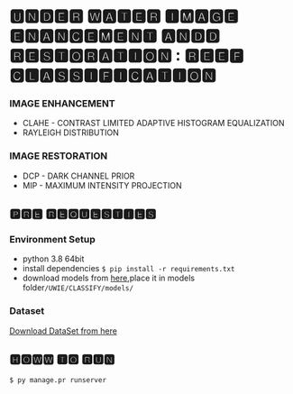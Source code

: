 # 🆄🅽🅳🅴🆁 🆆🅰🆃🅴🆁 🅸🅼🅰🅶🅴 🅴🅽🅰🅽🅲🅴🅼🅴🅽🆃 🅰🅽🅳🅳 🆁🅴🆂🆃🅾🆁🅰🆃🅸🅾🅽 : 🆁🅴🅴🅵 🅲🅻🅰🆂🆂🅸🅵🅸🅲🅰🆃🅸🅾🅽


### IMAGE ENHANCEMENT
- CLAHE - CONTRAST LIMITED ADAPTIVE HISTOGRAM EQUALIZATION
- RAYLEIGH DISTRIBUTION

### IMAGE RESTORATION
- DCP - DARK CHANNEL PRIOR
- MIP - MAXIMUM INTENSITY PROJECTION


## 🅿🆁🅴 🆁🅴🆀🆄🅴🆂🆃🅸🅴🆂

### Environment Setup
 
- python 3.8 64bit
- install dependencies `$ pip install -r requirements.txt`
- download models from  [here](https://drive.google.com/drive/folders/1df0bN6jUbQLoXuNAqYPLboQz1xITMFwm?usp=sharing "link title"),place it in models folder`/UWIE/CLASSIFY/models/`

### Dataset

[Download DataSet from here](http://vision.ucsd.edu/)


## 🅷🅾🆆🆆 🆃🅾 🆁🆄🅽

`$ py manage.pr runserver`